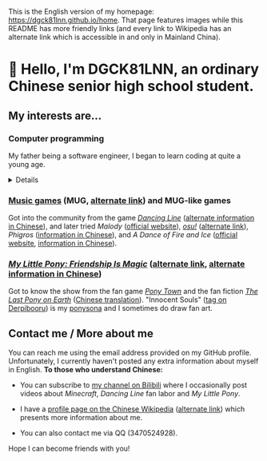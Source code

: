 This is the English version of my homepage: <https://dgck81lnn.github.io/home>. That page features images
while this README has more friendly links (and every link to Wikipedia has an alternate link which is accessible in
and only in Mainland China).

# 👋 Hello, I'm DGCK81LNN, an ordinary Chinese senior high school student.

## My interests are...

### Computer programming

My father being a software engineer, I began to learn coding at quite a young age.

<details><summary>Details</summary>

  * Web front-end

    I'm used to developing using Vue.js or plain JavaScript and enjoy creating utility tools or something like that.
    In development, I pay attention to compatibility with mobile devices and screen readers (because I like to use my
    own tools on mobile ~~and with my eyes closed~~).

  * Python, Ruby, Node.js &mdash; convenient coding ecosystems

    I enjoy ~~creating useless programs~~ use coding to solve problems I encounter in my other hobbies (music, music
    games) as well, and package managers make that much easier.

  * [Esoteric programming languages][1] ([alternate link][2])

    "Esolangs" test the boundaries of the concept of "programming languages". My favorite esolangs are [Brainfuck][3]
    ([alternate link][4]), [Befunge-93][5] ([alternate link][6]) and [Wenyan][7].

  * Unity

    Got to know about Unity from the [*Dancing Line*][8] ([alternate information in Chinese][9]) [fan labor][10]
    ([alternate link][11]) community, and have dedicated to DL fan labor development the whole time. I hope one day I
    can create an easy-to-use fan-level developing environment that more people can use.

</details>

### [Music games][12] (MUG, [alternate link][13]) and MUG-like games

Got into the community from the game [*Dancing Line*][8] ([alternate information in Chinese][9]), and later tried
*Malody* ([official website][14]), [*osu!*][15] ([alternate link][16]), *Phigros* ([information in Chinese][17]), and
*A Dance of Fire and Ice* ([official website][18], [information in Chinese][19]).

### [*My Little Pony: Friendship Is Magic*][20] ([alternate link][21], [alternate information in Chinese][22])

Got to know the show from the fan game [*Pony Town*][23] and the fan fiction [*The Last Pony on Earth*][24] ([Chinese
translation][25]). "Innocent Souls" ([tag on Derpibooru][26]) is my [ponysona][27] and I sometimes do draw fan art.

## Contact me / More about me

You can reach me using the email address provided on my GitHub profile. Unfortunately, I currently haven't posted any
extra information about myself in English. **To those who understand Chinese:**

  * You can subscribe to [my channel on Bilibili][28] where I occasionally post videos about *Minecraft*, *Dancing
    Line* fan labor and *My Little Pony*.

  * I have a [profile page on the Chinese Wikipedia][29] ([alternate link][30]) which presents more information about
    me.

  * You can also contact me via QQ (3470524928).

Hope I can become friends with you!

[1]: https://en.wikipedia.org/wiki/Esoteric_programming_language
[2]: https://en.wikipedia.iwiki.eu.org/wiki/Esoteric_programming_language
[3]: https://en.wikipedia.org/wiki/Brainfuck
[4]: https://en.wikipedia.iwiki.eu.org/wiki/Brainfuck
[5]: https://en.wikipedia.org/wiki/Befunge
[6]: https://en.wikipedia.wiki.eu.org/wiki/Befunge
[7]: https://github.com/wenyan-lang/wenyan
[8]: https://dancingline.fandom.com/wiki/Dancing_Line_Wiki
[9]: https://zh.moegirl.org.cn/跳舞的线
[10]: https://en.wikipedia.org/wiki/Fan_labor
[11]: https://en.wikipedia.iwiki.eu.org/wiki/Fan_labor
[12]: https://en.wikipedia.org/wiki/Music_video_game
[13]: https://en.wikipedia.iwiki.eu.org/wiki/Music_video_game
[14]: http://m.mugzone.net
[15]: https://en.wikipedia.org/wiki/Osu!
[16]: https://en.wikipedia.iwiki.eu.org/wiki/Osu!
[17]: https://zh.moegirl.org.cn/Phigros
[18]: https://rhythmdr.com/presskit/adofai/index.html
[19]: https://zh.moegirl.org.cn/冰与火之舞
[20]: https://en.wikipedia.org/wiki/My_Little_Pony:_Friendship_Is_Magic
[21]: https://en.wikipedia.iwiki.eu.org/wiki/My_Little_Pony:_Friendship_Is_Magic
[22]: https://zh.moegirl.org.cn/彩虹小马
[23]: https://pony.town/about
[24]: https://www.fimfiction.net/story/265629/the-last-pony-on-earth
[25]: https://fimtale.com/t/2809
[26]: https://derpibooru.org/tags/oc-colon-innocent+souls
[27]: https://en.wikifur.com/wiki/Ponysona
[28]: https://space.bilibili.com/328066747
[29]: https://zh.wikipedia.org/wiki/User:DGCK81LNN
[30]: https://zh.wikipedia.iwiki.eu.org/wiki/User:DGCK81LNN
